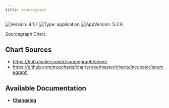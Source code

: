 ```yaml
---
title: sourcegraph
---
```


![Version: 4.1.7](https://img.shields.io/badge/Version-4.1.7-informational?style=flat-square) ![Type: application](https://img.shields.io/badge/Type-application-informational?style=flat-square) ![AppVersion: 5.2.6](https://img.shields.io/badge/AppVersion-5.2.6-informational?style=flat-square)

Sourcegraph Chart.

## Chart Sources

- https://hub.docker.com/r/sourcegraph/server
- https://github.com/truecharts/charts/tree/master/charts/incubator/sourcegraph

## Available Documentation

- [**Changelog**](./CHANGELOG.md)
